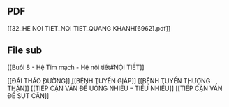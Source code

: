 ## PDF
[[32_HE NOI TIET_NOI TIET_QUANG KHANH[6962].pdf]]

## File sub
[[Buổi 8 - Hệ Tim mạch - Hệ nội tiết#NỘI TIẾT]]


[[ĐÁI THÁO ĐƯỜNG]]
[[BỆNH TUYẾN GIÁP]]
[[BỆNH TUYẾN THƯỢNG THẬN]]
[[TIẾP CẬN VẤN ĐỀ UỐNG NHIỀU – TIỂU NHIỀU]]
[[TIẾP CẬN VẤN ĐỀ SỤT CÂN]]